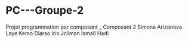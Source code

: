 # PC---Groupe-2
Projet programmation par composant _ Composant 2
Simona Arizanova 
Laye Kemo Diarso
Iris Joliman 
Ismaïl Hadi
